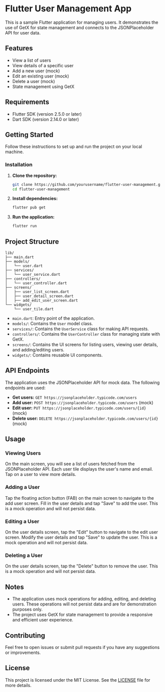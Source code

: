 # Flutter User Management App

This is a sample Flutter application for managing users. It demonstrates the use of GetX for state management and connects to the JSONPlaceholder API for user data.

## Features

- View a list of users
- View details of a specific user
- Add a new user (mock)
- Edit an existing user (mock)
- Delete a user (mock)
- State management using GetX

## Requirements

- Flutter SDK (version 2.5.0 or later)
- Dart SDK (version 2.14.0 or later)

## Getting Started

Follow these instructions to set up and run the project on your local machine.

### Installation

1. **Clone the repository:**

   ```bash
   git clone https://github.com/yourusername/flutter-user-management.git
   cd flutter-user-management
   ```

2. **Install dependencies:**

   ```bash
   flutter pub get
   ```

3. **Run the application:**

   ```bash
   flutter run
   ```

## Project Structure

```plaintext
lib/
├── main.dart
├── models/
│   └── user.dart
├── services/
│   └── user_service.dart
├── controllers/
│   └── user_controller.dart
├── screens/
│   ├── user_list_screen.dart
│   ├── user_detail_screen.dart
│   ├── add_edit_user_screen.dart
└── widgets/
    └── user_tile.dart
```

- `main.dart`: Entry point of the application.
- `models/`: Contains the `User` model class.
- `services/`: Contains the `UserService` class for making API requests.
- `controllers/`: Contains the `UserController` class for managing state with GetX.
- `screens/`: Contains the UI screens for listing users, viewing user details, and adding/editing users.
- `widgets/`: Contains reusable UI components.

## API Endpoints

The application uses the JSONPlaceholder API for mock data. The following endpoints are used:

- **Get users:** `GET https://jsonplaceholder.typicode.com/users`
- **Add user:** `POST https://jsonplaceholder.typicode.com/users` (mock)
- **Edit user:** `PUT https://jsonplaceholder.typicode.com/users/{id}` (mock)
- **Delete user:** `DELETE https://jsonplaceholder.typicode.com/users/{id}` (mock)

## Usage

### Viewing Users

On the main screen, you will see a list of users fetched from the JSONPlaceholder API. Each user tile displays the user's name and email. Tap on a user to view more details.

### Adding a User

Tap the floating action button (FAB) on the main screen to navigate to the add user screen. Fill in the user details and tap "Save" to add the user. This is a mock operation and will not persist data.

### Editing a User

On the user details screen, tap the "Edit" button to navigate to the edit user screen. Modify the user details and tap "Save" to update the user. This is a mock operation and will not persist data.

### Deleting a User

On the user details screen, tap the "Delete" button to remove the user. This is a mock operation and will not persist data.

## Notes

- The application uses mock operations for adding, editing, and deleting users. These operations will not persist data and are for demonstration purposes only.
- The project uses GetX for state management to provide a responsive and efficient user experience.

## Contributing

Feel free to open issues or submit pull requests if you have any suggestions or improvements.

## License

This project is licensed under the MIT License. See the [LICENSE](LICENSE) file for more details.
